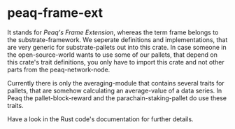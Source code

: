 # peaq-frame-ext

It stands for *Peaq's Frame Extension*, whereas the term frame belongs to the substrate-framework.
We seperate definitions and implementations, that are very generic for substrate-pallets out into
this crate. In case someone in the open-source-world wants to use some of our pallets, that depend
on this crate's trait definitions, you only have to import this crate and not other parts from the
peaq-network-node.

Currently there is only the averaging-module that contains several traits for pallets, that are
somehow calculating an average-value of a data series. In Peaq the pallet-block-reward and the 
parachain-staking-pallet do use these traits.

Have a look in the Rust code's documentation for further details.